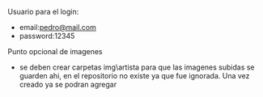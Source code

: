 Usuario para el login:
- email:pedro@mail.com
- password:12345

Punto opcional de imagenes
- se deben crear carpetas img\artista para que las imagenes subidas se guarden ahi, en el repositorio no existe ya que fue ignorada. Una vez creado ya se podran agregar
